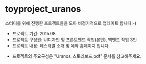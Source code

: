 # toyproject_uranos
스터디를 위해 진행한 프로젝트들을 모아 비정기적으로 업데이트 합니다:-)
* 프로젝트 기간: 2015.08
* 프로젝트 구성원: UI디자인 및 프론트엔드 작업(본인), 백엔드 작업 3인
* 프로젝트 내용: 페스티벌 소개 및 예약 홈페이지 입니다.
+ 프로젝트의 주요구성은 "Uranos_스토리보드.pdf" 문서를 참고해주세요.

